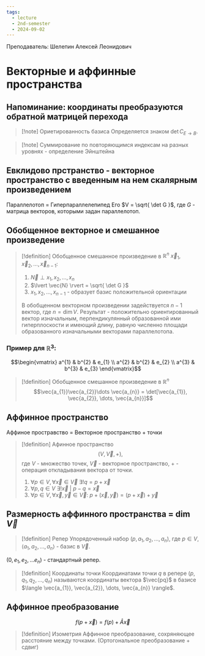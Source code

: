 ```yaml
---
tags:
  - lecture
  - 2nd-semester
  - 2024-09-02
---
```

Преподаватель: Шелепин Алексей Леонидович

# Векторные и аффинные пространства

## Напоминание: координаты преобразуются обратной матрицей перехода

> [!note] Ориетированность базиса
> Определяется знаком $\det C_{E \to B}$.

> [!note] Суммирование по повторяющимся индексам на разных уровнях - определение Эйнштейна

## Евклидово прстранство - векторное пространство с введенным на нем скалярным произведением

Параллелотоп = Гиперпараллелепипед
Его $V = \sqrt{ \det G }$, где $G$ - матрица векторов, которыми задан параллелотоп.

## Обобщенное векторное и смешанное произведение

> [!definition] Обобщенное смешанное произведение в $\mathbb{R}^{n}$
> $\vec x_{1}, \vec x_{2},\dots, \vec x_{n-1}$: 
> 1. $\vec{N} \perp x_{1},x_{2},\dots,x_{n}$
> 2. $\lvert \vec{N} \rvert = \sqrt{ \det G }$
> 3. $x_{1},x_{2},\dots,x_{n-1}$ - образует базис положительной ориентации
> 
> В обобщенном векторном произведении задействуется $n-1$ вектор, где $n = \dim V$. Результат - положительно ориентированный вектор изначальным, перпендикулянный образованной ими гиперплоскости и имеющий длину, равную численно площади образованного изначальными векторами параллелотопа.

### Пример для $\mathbb{R}^{3}$:
$$\begin{vmatrix}
a^{1} & b^{2} & e_{1} \\
a^{2} & b^{2} & e_{2} \\
a^{3} & b^{3} & e_{3}
\end{vmatrix}$$

> [!definition] Обобщенное смешанное произведение в $\mathbb{R}^{n}$
> $$\vec{a_{1}}\vec{a_{2}}\dots \vec{a_{n}} = \det[\vec{a_{1}}, \vec{a_{2}}, \dots, \vec{a_{n}}]$$

## Аффинное пространство

Аффиное простравство = Векторное пространство + точки

> [!definition] Афинное пространство
> $$(V,\vec{V},+),$$
> где $V$ - множество точек, $\vec{V}$ - векторное пространство, $+$ - операция откладывания вектора от точки.
> 1. $\forall p \in V, \forall \vec{x}\in \vec{V} \ \exists!q=p+\vec{x}$
> 2. $\forall p,q \in V \ \exists! \vec{x} \ | \ p-q = \vec{x}$
> 3. $\forall p \in V, \forall \vec{x},\vec{y} \in \vec{V}: \ p+(\vec{x},\vec{y}) = (p+\vec{x})+\vec{y}$

## Размерность аффинного пространства = $\dim \vec{V}$

> [!definition] Репер
> Упорядоченный набор $(p, a_{1}, a_{2}, \dots, a_{n})$, где $p \in V$, $\langle a_{1},a_{2},\dots,a_{n} \rangle$ - базис в $\vec{V}$.

$(0,e_{1},e_{2},\dots e_{n})$ - стандартный репер.

> [!definition] Координаты точки
> Координатами точки $q$ в репере $(p,q_{1},q_{2},\dots,q_{n})$ называются координаты вектора $\vec{pq}$ в базисе $\langle \vec{a_{1}}, \vec{a_{2}}, \dots, \vec{a_{n}} \rangle$.

## Аффинное преобразование 

$$f(p+\vec{x}) = f(p)+\hat{A}\vec{x}$$

> [!definition] Изометрия
> Аффинное преобразование, сохряняющее расстояние между точками. (Ортогональное преобразование + сдвиг)

